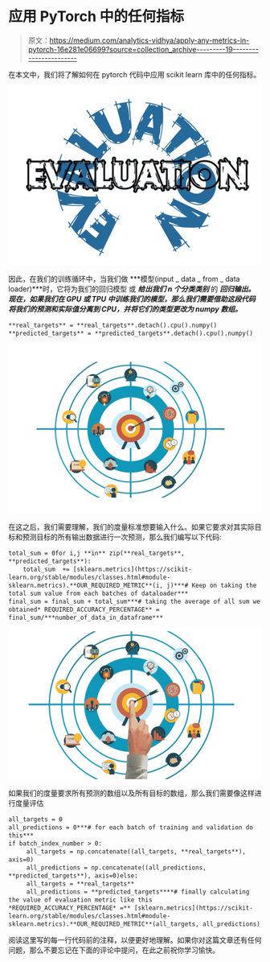 # 应用 PyTorch 中的任何指标

> 原文：<https://medium.com/analytics-vidhya/apply-any-metrics-in-pytorch-16e281e06699?source=collection_archive---------19----------------------->

在本文中，我们将了解如何在 pytorch 代码中应用 scikit learn 库中的任何指标。

![](img/d3703d47b570a37676a9195f8e789559.png)

因此，在我们的训练循环中，当我们做 ***模型(input _ data _ from _ data loader)***时，它将为我们的回归模型 或 ***给出我们 n 个分类类别*** 的 ***回归输出。现在，如果我们在 GPU 或 TPU 中训练我们的模型，那么我们需要借助这段代码将我们的预测和实际值分离到 CPU，并将它们的类型更改为 numpy 数组。***

```
**real_targets** = **real_targets**.detach().cpu().numpy()
**predicted_targets** = **predicted_targets**.detach().cpu().numpy()
```

![](img/6c35cd19554ed45023e220c03cb466b5.png)

在这之后，我们需要理解，我们的度量标准想要输入什么。如果它要求对其实际目标和预测目标的所有输出数据进行一次预测，那么我们编写以下代码:

```
total_sum = 0for i,j **in** zip(**real_targets**, **predicted_targets**):
    total_sum  += [sklearn.metrics](https://scikit-learn.org/stable/modules/classes.html#module-sklearn.metrics).**OUR_REQUIRED_METRIC**(i, j)***# Keep on taking the total sum value from each batches of dataloader***
final_sum = final_sum + total_sum***# taking the average of all sum we obtained* REQUIRED_ACCURACY_PERCENTAGE** = final_sum/***number_of_data_in_dataframe***
```

![](img/b9e8103180188ff29738ee3344935fca.png)

如果我们的度量要求所有预测的数组以及所有目标的数组，那么我们需要像这样进行度量评估

```
all_targets = 0
all_predictions = 0***# for each batch of training and validation do this***
if batch_index_number > 0:
     all_targets = np.concatenate((all_targets, **real_targets**), axis=0)
     all_predictions = np.concatenate((all_predictions, **predicted_targets**), axis=0)else:
     all_targets = **real_targets**
     all_predictions = **predicted_targets****# finally calculating the value of evaluation metric like this *REQUIRED_ACCURACY_PERCENTAGE* =** [sklearn.metrics](https://scikit-learn.org/stable/modules/classes.html#module-sklearn.metrics).**OUR_REQUIRED_METRIC**(all_targets, all_predictions)
```

阅读这里写的每一行代码前的注释，以便更好地理解。如果你对这篇文章还有任何问题，那么不要忘记在下面的评论中提问，在此之前祝你学习愉快。